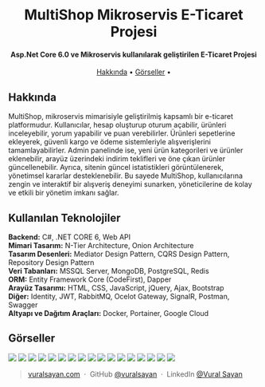 
<h1 align="center">
  <br>
  MultiShop Mikroservis E-Ticaret Projesi
  <br>
</h1>

<h4 align="center">Asp.Net Core 6.0 ve Mikroservis kullanılarak geliştirilen E-Ticaret Projesi</h4>

<p align="center">
  <a href="#hakkında">Hakkında</a> •
  <a href="#görseller">Görseller</a> •
</p>


## Hakkında
MultiShop, mikroservis mimarisiyle geliştirilmiş kapsamlı bir e-ticaret platformudur. Kullanıcılar, hesap oluşturup oturum açabilir, ürünleri inceleyebilir, yorum yapabilir ve puan verebilirler. Ürünleri sepetlerine ekleyerek, güvenli kargo ve ödeme sistemleriyle alışverişlerini tamamlayabilirler. Admin panelinde ise, yeni ürün kategorileri ve ürünler eklenebilir, arayüz üzerindeki indirim teklifleri ve öne çıkan ürünler güncellenebilir. Ayrıca, sitenin güncel istatistikleri görüntülenerek, yönetimsel kararlar desteklenebilir. Bu sayede MultiShop, kullanıcılarına zengin ve interaktif bir alışveriş deneyimi sunarken, yöneticilerine de kolay ve etkili bir yönetim imkanı sağlar.

<h2>Kullanılan Teknolojiler</h2>
<strong>Backend:</strong> C#, .NET CORE 6, Web API <br>
<strong>Mimari Tasarım:</strong> N-Tier Architecture, Onion Architecture <br>
<strong>Tasarım Desenleri:</strong> Mediator Design Pattern, CQRS Design Pattern, Repository Design Pattern <br>
<strong>Veri Tabanları:</strong> MSSQL Server, MongoDB, PostgreSQL, Redis <br>
<strong>ORM:</strong> Entity Framework Core (CodeFirst), Dapper <br>
<strong>Arayüz Tasarımı:</strong> HTML, CSS, JavaScript, jQuery, Ajax, Bootstrap <br>
<strong>Diğer:</strong> Identity, JWT, RabbitMQ, Ocelot Gateway, SignalR, Postman, Swagger<br>
<strong>Altyapı ve Dağıtım Araçları:</strong> Docker, Portainer, Google Cloud


## Görseller
![](https://raw.githubusercontent.com/vuralsayan/MultiShop/master/Images/MultiShop_Diagram.png)
![](https://raw.githubusercontent.com/vuralsayan/MultiShop/master/Images/1.png)
![](https://raw.githubusercontent.com/vuralsayan/MultiShop/master/Images/2.png)
![](https://raw.githubusercontent.com/vuralsayan/MultiShop/master/Images/3.png)
![](https://raw.githubusercontent.com/vuralsayan/MultiShop/master/Images/4.png)
![](https://raw.githubusercontent.com/vuralsayan/MultiShop/master/Images/5.png)
![](https://raw.githubusercontent.com/vuralsayan/MultiShop/master/Images/6.png)
![](https://raw.githubusercontent.com/vuralsayan/MultiShop/master/Images/7.png)
![](https://raw.githubusercontent.com/vuralsayan/MultiShop/master/Images/8.png)
![](https://raw.githubusercontent.com/vuralsayan/MultiShop/master/Images/9.png)
![](https://raw.githubusercontent.com/vuralsayan/MultiShop/master/Images/10.png)
![](https://raw.githubusercontent.com/vuralsayan/MultiShop/master/Images/11.png)
![](https://raw.githubusercontent.com/vuralsayan/MultiShop/master/Images/12.png)
![](https://raw.githubusercontent.com/vuralsayan/MultiShop/master/Images/13.png)
![](https://raw.githubusercontent.com/vuralsayan/MultiShop/master/Images/14.png)
![](https://raw.githubusercontent.com/vuralsayan/MultiShop/master/Images/15.png)
![](https://raw.githubusercontent.com/vuralsayan/MultiShop/master/Images/16.png)

> [vuralsayan.com](https://www.vuralsayan.com) &nbsp;&middot;&nbsp;
> GitHub [@vuralsayan](https://github.com/vuralsayan) &nbsp;&middot;&nbsp;
> LinkedIn [@Vural Sayan](https://www.linkedin.com/in/vural-sayan-79326a171/)